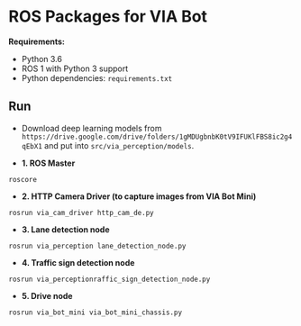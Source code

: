 # ROS Packages for VIA Bot

**Requirements:**

- Python 3.6
- ROS 1 with Python 3 support
- Python dependencies: `requirements.txt`

## Run

- Download deep learning models from `https://drive.google.com/drive/folders/1gMDUgbnbK0tV9IFUKlFBS8ic2g4qEbX1` and put into `src/via_perception/models`.

- **1. ROS Master**

```
roscore
```

- **2. HTTP Camera Driver (to capture images from VIA Bot Mini)**

```
rosrun via_cam_driver http_cam_de.py
```

- **3. Lane detection node**

```
rosrun via_perception lane_detection_node.py
```

- **4. Traffic sign detection node**

```
rosrun via_perceptionraffic_sign_detection_node.py
```

- **5. Drive node**

```
rosrun via_bot_mini via_bot_mini_chassis.py
```